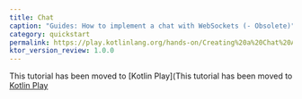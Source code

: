 ```yaml
---
title: Chat
caption: "Guides: How to implement a chat with WebSockets (- Obsolete)"
category: quickstart
permalink: https://play.kotlinlang.org/hands-on/Creating%20a%20Chat%20App%20with%20WebSockets/01_introduction
ktor_version_review: 1.0.0
---
```


This tutorial has been moved to [Kotlin Play](This tutorial has been moved to [Kotlin Play](https://play.kotlinlang.org/hands-on/Getting%20Started%20with%20Ktor/01_introduction)
